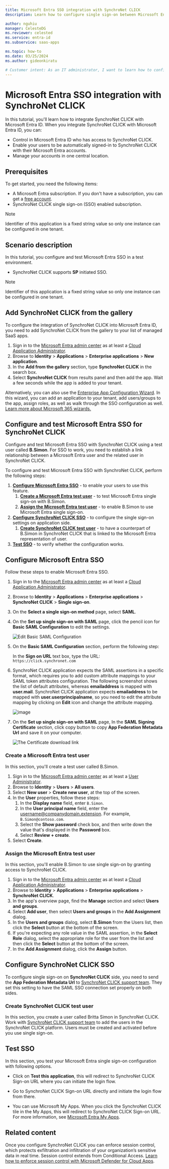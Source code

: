 ```yaml
---
title: Microsoft Entra SSO integration with SynchroNet CLICK
description: Learn how to configure single sign-on between Microsoft Entra ID and SynchroNet CLICK.

author: nguhiu
manager: CelesteDG
ms.reviewer: celested
ms.service: entra-id
ms.subservice: saas-apps

ms.topic: how-to
ms.date: 03/25/2024
ms.author: gideonkiratu

# Customer intent: As an IT administrator, I want to learn how to configure single sign-on between Microsoft Entra ID and SynchroNet CLICK so that I can control who has access to SynchroNet CLICK, enable automatic sign-in with Microsoft Entra accounts, and manage my accounts in one central location.
---
```


# Microsoft Entra SSO integration with SynchroNet CLICK

In this tutorial, you'll learn how to integrate SynchroNet CLICK with Microsoft Entra ID. When you integrate SynchroNet CLICK with Microsoft Entra ID, you can:

* Control in Microsoft Entra ID who has access to SynchroNet CLICK.
* Enable your users to be automatically signed-in to SynchroNet CLICK with their Microsoft Entra accounts.
* Manage your accounts in one central location.

## Prerequisites

To get started, you need the following items:

* A Microsoft Entra subscription. If you don't have a subscription, you can get a [free account](https://azure.microsoft.com/free/).
* SynchroNet CLICK single sign-on (SSO) enabled subscription.

> [!NOTE]
> Identifier of this application is a fixed string value so only one instance can be configured in one tenant.

## Scenario description

In this tutorial, you configure and test Microsoft Entra SSO in a test environment.

* SynchroNet CLICK supports **SP** initiated SSO.

> [!NOTE]
> Identifier of this application is a fixed string value so only one instance can be configured in one tenant.

## Add SynchroNet CLICK from the gallery

To configure the integration of SynchroNet CLICK into Microsoft Entra ID, you need to add SynchroNet CLICK from the gallery to your list of managed SaaS apps.

1. Sign in to the [Microsoft Entra admin center](https://entra.microsoft.com) as at least a [Cloud Application Administrator](~/identity/role-based-access-control/permissions-reference.md#cloud-application-administrator).
1. Browse to **Identity** > **Applications** > **Enterprise applications** > **New application**.
1. In the **Add from the gallery** section, type **SynchroNet CLICK** in the search box.
1. Select **SynchroNet CLICK** from results panel and then add the app. Wait a few seconds while the app is added to your tenant.

 Alternatively, you can also use the [Enterprise App Configuration Wizard](https://portal.office.com/AdminPortal/home?Q=Docs#/azureadappintegration). In this wizard, you can add an application to your tenant, add users/groups to the app, assign roles, as well as walk through the SSO configuration as well. [Learn more about Microsoft 365 wizards.](/microsoft-365/admin/misc/azure-ad-setup-guides)

<a name='configure-and-test-azure-ad-sso-for-synchronet-click'></a>

## Configure and test Microsoft Entra SSO for SynchroNet CLICK

Configure and test Microsoft Entra SSO with SynchroNet CLICK using a test user called **B.Simon**. For SSO to work, you need to establish a link relationship between a Microsoft Entra user and the related user in SynchroNet CLICK.

To configure and test Microsoft Entra SSO with SynchroNet CLICK, perform the following steps:

1. **[Configure Microsoft Entra SSO](#configure-azure-ad-sso)** - to enable your users to use this feature.
    1. **[Create a Microsoft Entra test user](#create-an-azure-ad-test-user)** - to test Microsoft Entra single sign-on with B.Simon.
    1. **[Assign the Microsoft Entra test user](#assign-the-azure-ad-test-user)** - to enable B.Simon to use Microsoft Entra single sign-on.
1. **[Configure SynchroNet CLICK SSO](#configure-synchronet-click-sso)** - to configure the single sign-on settings on application side.
    1. **[Create SynchroNet CLICK test user](#create-synchronet-click-test-user)** - to have a counterpart of B.Simon in SynchroNet CLICK that is linked to the Microsoft Entra representation of user.
1. **[Test SSO](#test-sso)** - to verify whether the configuration works.

<a name='configure-azure-ad-sso'></a>

## Configure Microsoft Entra SSO

Follow these steps to enable Microsoft Entra SSO.

1. Sign in to the [Microsoft Entra admin center](https://entra.microsoft.com) as at least a [Cloud Application Administrator](~/identity/role-based-access-control/permissions-reference.md#cloud-application-administrator).
1. Browse to **Identity** > **Applications** > **Enterprise applications** > **SynchroNet CLICK** > **Single sign-on**.
1. On the **Select a single sign-on method** page, select **SAML**.
1. On the **Set up single sign-on with SAML** page, click the pencil icon for **Basic SAML Configuration** to edit the settings.

   ![Edit Basic SAML Configuration](common/edit-urls.png)

1. On the **Basic SAML Configuration** section, perform the following step:

	In the **Sign on URL** text box, type the URL:
    `https://click.synchronet.com`

1. SynchroNet CLICK application expects the SAML assertions in a specific format, which requires you to add custom attribute mappings to your SAML token attributes configuration. The following screenshot shows the list of default attributes, whereas **emailaddress** is mapped with **user.mail**. SynchroNet CLICK application expects **emailaddress** to be mapped with **user.userprincipalname**, so you need to edit the attribute mapping by clicking on **Edit** icon and change the attribute mapping.

	![image](common/edit-attribute.png)

1. On the **Set up single sign-on with SAML** page, In the **SAML Signing Certificate** section, click copy button to copy **App Federation Metadata Url** and save it on your computer.

	![The Certificate download link](common/copy-metadataurl.png)

<a name='create-an-azure-ad-test-user'></a>

### Create a Microsoft Entra test user

In this section, you'll create a test user called B.Simon.

1. Sign in to the [Microsoft Entra admin center](https://entra.microsoft.com) as at least a [User Administrator](~/identity/role-based-access-control/permissions-reference.md#user-administrator).
1. Browse to **Identity** > **Users** > **All users**.
1. Select **New user** > **Create new user**, at the top of the screen.
1. In the **User** properties, follow these steps:
   1. In the **Display name** field, enter `B.Simon`.  
   1. In the **User principal name** field, enter the username@companydomain.extension. For example, `B.Simon@contoso.com`.
   1. Select the **Show password** check box, and then write down the value that's displayed in the **Password** box.
   1. Select **Review + create**.
1. Select **Create**.

<a name='assign-the-azure-ad-test-user'></a>

### Assign the Microsoft Entra test user

In this section, you'll enable B.Simon to use single sign-on by granting access to SynchroNet CLICK.

1. Sign in to the [Microsoft Entra admin center](https://entra.microsoft.com) as at least a [Cloud Application Administrator](~/identity/role-based-access-control/permissions-reference.md#cloud-application-administrator).
1. Browse to **Identity** > **Applications** > **Enterprise applications** > **SynchroNet CLICK**.
1. In the app's overview page, find the **Manage** section and select **Users and groups**.
1. Select **Add user**, then select **Users and groups** in the **Add Assignment** dialog.
1. In the **Users and groups** dialog, select **B.Simon** from the Users list, then click the **Select** button at the bottom of the screen.
1. If you're expecting any role value in the SAML assertion, in the **Select Role** dialog, select the appropriate role for the user from the list and then click the **Select** button at the bottom of the screen.
1. In the **Add Assignment** dialog, click the **Assign** button.

## Configure SynchroNet CLICK SSO

To configure single sign-on on **SynchroNet CLICK** side, you need to send the **App Federation Metadata Url** to [SynchroNet CLICK support team](mailto:tickets@synchronet.com). They set this setting to have the SAML SSO connection set properly on both sides.

### Create SynchroNet CLICK test user

In this section, you create a user called Britta Simon in SynchroNet CLICK. Work with [SynchroNet CLICK support team](mailto:tickets@synchronet.com) to add the users in the SynchroNet CLICK platform. Users must be created and activated before you use single sign-on.

## Test SSO 

In this section, you test your Microsoft Entra single sign-on configuration with following options. 

* Click on **Test this application**, this will redirect to SynchroNet CLICK Sign-on URL where you can initiate the login flow. 

* Go to SynchroNet CLICK Sign-on URL directly and initiate the login flow from there.

* You can use Microsoft My Apps. When you click the SynchroNet CLICK tile in the My Apps, this will redirect to SynchroNet CLICK Sign-on URL. For more information, see [Microsoft Entra My Apps](/azure/active-directory/manage-apps/end-user-experiences#azure-ad-my-apps).

## Related content

Once you configure SynchroNet CLICK you can enforce session control, which protects exfiltration and infiltration of your organization’s sensitive data in real time. Session control extends from Conditional Access. [Learn how to enforce session control with Microsoft Defender for Cloud Apps](/cloud-app-security/proxy-deployment-aad).
